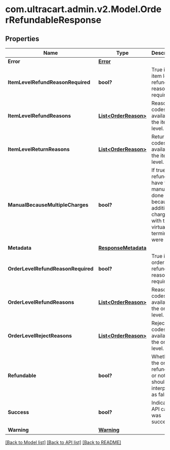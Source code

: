 # com.ultracart.admin.v2.Model.OrderRefundableResponse
## Properties

Name | Type | Description | Notes
------------ | ------------- | ------------- | -------------
**Error** | [**Error**](Error.md) |  | [optional] 
**ItemLevelRefundReasonRequired** | **bool?** | True if the item level refund reason is required | [optional] 
**ItemLevelRefundReasons** | [**List&lt;OrderReason&gt;**](OrderReason.md) | Reason codes available at the item level. | [optional] 
**ItemLevelReturnReasons** | [**List&lt;OrderReason&gt;**](OrderReason.md) | Return codes available at the item level. | [optional] 
**ManualBecauseMultipleCharges** | **bool?** | If true, this refund will have to be manually done because of additional charges with the virtual terminal were made | [optional] 
**Metadata** | [**ResponseMetadata**](ResponseMetadata.md) |  | [optional] 
**OrderLevelRefundReasonRequired** | **bool?** | True if the order level refund reason is required | [optional] 
**OrderLevelRefundReasons** | [**List&lt;OrderReason&gt;**](OrderReason.md) | Reason codes available at the order level. | [optional] 
**OrderLevelRejectReasons** | [**List&lt;OrderReason&gt;**](OrderReason.md) | Reject codes available at the order level. | [optional] 
**Refundable** | **bool?** | Whether the order is refundable or not.  Null should be interpreted as false. | [optional] 
**Success** | **bool?** | Indicates if API call was successful | [optional] 
**Warning** | [**Warning**](Warning.md) |  | [optional] 


[[Back to Model list]](../README.md#documentation-for-models) [[Back to API list]](../README.md#documentation-for-api-endpoints) [[Back to README]](../README.md)

